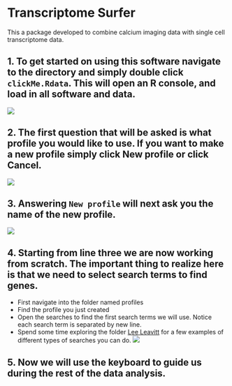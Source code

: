 # Transcriptome Surfer
This a package developed to combine calcium imaging data with single cell transcriptome data. 
## 1. To get started on using this software navigate to the directory and simply double click `clickMe.Rdata`. This will open an R console, and load in all software and data.
![][image1]
## 2. The first question that will be asked is what profile you would like to use. If you want to make a new profile simply click **New profile** or click **Cancel**. 
![][image2]
## 3. Answering `New profile` will next ask you the name of the new profile.
![][image3]
## 4. Starting from line three we are now working from scratch. The important thing to realize here is that we need to select search terms to find genes. 

  * First navigate into the folder named profiles
  * Find the profile you just created
  * Open the searches to find the first search terms we will use. Notice each search term is separated by new line. 
  * Spend some time exploring the folder [Lee Leavitt](./profiles/Lee_Leavitt/Searches) for a few examples of different types of searches you can do.
  ![][image4]

## 5. Now we will use the keyboard to guide us during the rest of the data analysis.




[image1]: ./Misc/howToGifs/1_startup.gif
[image2]: ./Misc/howToGifs/2_profileSelection.gif
[image3]: ./Misc/howToGifs/3_makingNewProfile.gif
[image4]: ./Misc/howToGifs/4_editingSearchTerms.gif